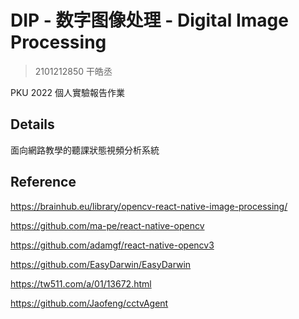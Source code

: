 # DIP - 数字图像处理 - Digital Image Processing

> 2101212850 干皓丞

PKU 2022 個人實驗報告作業

## Details

面向網路教學的聽課狀態視頻分析系統

## Reference

https://brainhub.eu/library/opencv-react-native-image-processing/

https://github.com/ma-pe/react-native-opencv

https://github.com/adamgf/react-native-opencv3

https://github.com/EasyDarwin/EasyDarwin

https://tw511.com/a/01/13672.html

https://github.com/Jaofeng/cctvAgent




